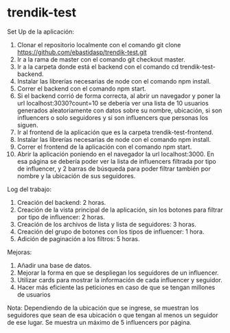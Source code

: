 # trendik-test
Set Up de la aplicación:

1. Clonar el repositorio localmente con el comando git clone https://github.com/ebastidasp/trendik-test.git
2. Ir a la rama de master con el comando git checkout master.
3. Ir a la carpeta donde está el backend con el comando cd trendik-test-backend.
4. Instalar las librerías necesarias de node con el comando npm install.
5. Correr el backend con el comando npm start.
6. Si el backend corrió de forma correcta, al abrir un navegador y poner la url localhost:3030?count=10 se debería ver una lista de 10 usuarios generados aleatoriamente con datos sobre su nombre, ubicación, si son influencers o solo seguidores y si son influencers que personas los siguen.
7. Ir al frontend de la aplicación que es la carpeta trendik-test-frontend.
8. Instalar las librerías necesarias de node con el comando npm install.
9. Correr el frontend de la aplicación con el comando npm start.
10. Abrir la aplicación poniendo en el navegador la url localhost:3000. En esa página se debería poder ver la lista de influencers filtrada por tipo de influencer, y 2 barras de búsqueda para poder filtrar también por nombre y la ubicación de sus seguidores.

Log del trabajo:
1. Creación del backend: 2 horas.
2. Creación de la vista principal de la aplicación, sin los botones para filtrar por tipo de influencer: 2 horas.
3. Creación de los archivos de lista y lista de seguidores: 3 horas.
4. Creación del grupo de botones con los tipos de influencer: 1 hora.
5. Adición de paginación a los filtros: 5 horas.

Mejoras:
1. Añadir una base de datos.
2. Mejorar la forma en que se despliegan los seguidores de un influencer.
3. Utilizar cards para mostrar la información de cada influencer y seguidor.
4. Hacer más eficiente las peticiones en caso de que se tengan millones de usuarios

Nota:
Dependiendo de la ubicación que se ingrese, se muestran los seguidores que sean de esa ubicación o que tengan al menos un seguidor de ese lugar.
Se muestra un máximo de 5 influencers por página.
